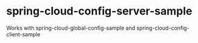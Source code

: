 # spring-cloud-config-server-sample
Works with spring-cloud-global-config-sample and spring-cloud-config-client-sample

